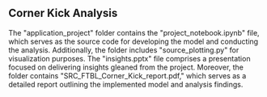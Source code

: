 ## Corner Kick Analysis
The "application_project" folder contains the "project_notebook.ipynb" file, which serves as the source code for developing the model and conducting the analysis. Additionally, the folder includes "source_plotting.py" for visualization purposes. The "insights.pptx" file comprises a presentation focused on delivering insights gleaned from the project. Moreover, the folder contains "SRC_FTBL_Corner_Kick_report.pdf," which serves as a detailed report outlining the implemented model and analysis findings.
